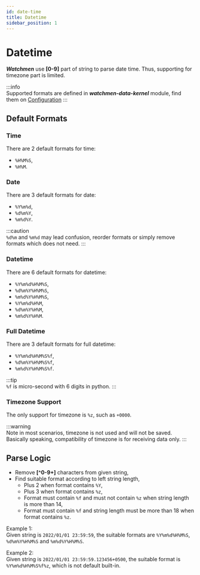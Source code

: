 ```yaml
---
id: date-time  
title: Datetime  
sidebar_position: 1
---
```


# Datetime

**_Watchmen_** use **[0-9]** part of string to parse date time. Thus, supporting for timezone part is limited.

:::info  
Supported formats are defined in **_watchmen-data-kernel_** module, find them on [Configuration](../../installation/config)
:::

## Default Formats

### Time

There are 2 default formats for time:

- `%H%M%S`,
- `%H%M`.

### Date

There are 3 default formats for date:

- `%Y%m%d`,
- `%d%m%Y`,
- `%m%d%Y`.

:::caution  
`%d%m` and `%m%d` may lead confusion, reorder formats or simply remove formats which does not need.
:::

### Datetime

There are 6 default formats for datetime:

- `%Y%m%d%H%M%S`,
- `%d%m%Y%H%M%S`,
- `%m%d%Y%H%M%S`,
- `%Y%m%d%H%M`,
- `%d%m%Y%H%M`,
- `%m%d%Y%H%M`.

### Full Datetime

There are 3 default formats for full datetime:

- `%Y%m%d%H%M%S%f`,
- `%d%m%Y%H%M%S%f`,
- `%m%d%Y%H%M%S%f`.

:::tip  
`%f` is micro-second with 6 digits in python.
:::

### Timezone Support

The only support for timezone is `%z`, such as `+0000`.

:::warning  
Note in most scenarios, timezone is not used and will not be saved. Basically speaking, compatibility of timezone is for receiving data
only.
:::

## Parse Logic

- Remove **[^0-9+]** characters from given string,
- Find suitable format according to left string length,
	- Plus 2 when format contains `%Y`,
	- Plus 3 when format contains `%z`,
	- Format must contain `%f` and must not contain `%z` when string length is more than 14,
	- Format must contain `%f` and string length must be more than 18 when format contains `%z`.

Example 1:  
Given string is `2022/01/01 23:59:59`, the suitable formats are `%Y%m%d%H%M%S`, `%d%m%Y%H%M%S` and `%m%d%Y%H%M%S`.

Example 2:  
Given string is `2022/01/01 23:59:59.123456+0500`, the suitable format is `%Y%m%d%H%M%S%f%z`, which is not default built-in.
